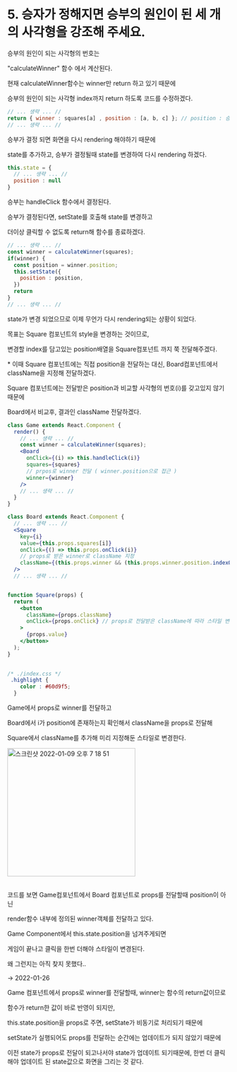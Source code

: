 # 5. 승자가 정해지면 승부의 원인이 된 세 개의 사각형을 강조해 주세요.

승부의 원인이 되는 사각형의 번호는

"calculateWinner" 함수 에서 계산된다.

현재 calculateWinner함수는 winner만 return 하고 있기 때문에

승부의 원인이 되는 사각형 index까지 return 하도록 코드를 수정하겠다.
```jsx
// ... 생략 ... //
return { winner : squares[a] , position : [a, b, c] }; // position : 승부의 원인이 된 사각형 index를 담은 배열
// ... 생략 ... //
```

승부가 결정 되면 화면을 다시 rendering 해야하기 때문에

state를 추가하고, 승부가 결정될때 state를 변경하여 다시 rendering 하겠다.

```jsx
this.state = {
  // ... 생략 ... //
  position : null
}
```

승부는 handleClick 함수에서 결정된다.

승부가 결정된다면, setState를 호출해 state를 변경하고

더이상 클릭할 수 없도록 return해 함수를 종료하겠다.

```jsx
// ... 생략 ... //
const winner = calculateWinner(squares);
if(winner) {
  const position = winner.position;
  this.setState({
    position : position,
  })
  return
}
// ... 생략 ... //
```

state가 변경 되었으므로 이제 무언가 다시 rendering되는 상황이 되었다.

목표는 Square 컴포넌트의 style을 변경하는 것이므로, 

변경할 index를 담고있는 position배열을 Square컴포넌트 까지 쭉 전달해주겠다.

\* 이때 Square 컴포넌트에는 직접 position을 전달하는 대신, Board컴포넌트에서 className을 지정해 전달하겠다.

Square 컴포넌트에는 전달받은 position과 비교할 사각형의 번호(i)를 갖고있지 않기때문에

Board에서 비교후, 결과인 className 전달하겠다.

```jsx
class Game extends React.Component {
  render() {
    // ... 생략 ... //
    const winner = calculateWinner(squares);
    <Board
      onClick={(i) => this.handleClick(i)}
      squares={squares}
      // prpos로 winner 전달 ( winner.position으로 접근 )
      winner={winner}
    />
    // ... 생략 ... //
  }
}

class Board extends React.Component {
  // ... 생략 ... //
  <Square
    key={i}
    value={this.props.squares[i]}
    onClick={() => this.props.onClick(i)}
    // props로 받은 winner로 className 지정
    className={(this.props.winner && (this.props.winner.position.indexOf(i) !== -1)) ? ["highlight", "square"].join(' ') : "square"}
  />
  // ... 생략 ... //


function Square(props) {
  return (
    <button
      className={props.className}
      onClick={props.onClick} // props로 전달받은 className에 따라 스타일 변경
    > 
      {props.value}
    </button>
  );
}
  
```

```css
/* ./index.css */
 .highlight {
    color : #60d9f5;
  }
```

Game에서 props로 winner를 전달하고

Board에서 i가 position에 존재하는지 확인해서 className을 props로 전달해

Square에서 className를 추가해 미리 지정해둔 스타일로 변경한다.

<img width="290" alt="스크린샷 2022-01-09 오후 7 18 51" src="https://user-images.githubusercontent.com/74036731/148678171-3c67a555-764f-421b-8263-b6b373bbf6e3.png">

<br>
<br>

코드를 보면 Game컴포넌트에서 Board 컴포넌트로 props를 전달할때 position이 아닌 

render함수 내부에 정의된 winner객체를 전달하고 있다.

Game Component에서 this.state.position을 넘겨주게되면

게임이 끝나고 클릭을 한번 더해야 스타일이 변경된다.

왜 그런지는 아직 찾지 못했다..

\-> 2022-01-26 

Game 컴포넌트에서 props로 winner를 전달할때, winner는 함수의 return값이므로 

함수가 return한 값이 바로 반영이 되지만,

this.state.position을 props로 주면, setState가 비동기로 처리되기 때문에 

setState가 실행되어도 props를 전달하는 순간에는 업데이트가 되지 않았기 때문에

이전 state가 props로 전달이 되고나서야 state가 업데이트 되기때문에, 한번 더 클릭해야 업데이트 된 state값으로 화면을 그리는 것 같다. 